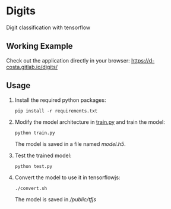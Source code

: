 # Digits

Digit classification with tensorflow

## Working Example

Check out the application directly in your browser: https://d-costa.gitlab.io/digits/

## Usage

1. Install the required python packages:
   ```shell
   pip install -r requirements.txt
   ```
   
1. Modify the model architecture in [train.py](src/train.py) and train the model:
   ```shell
   python train.py
    ```
   The model is saved in a file named *model.h5*.

1. Test the trained model:
   ```shell
   python test.py
    ```

1. Convert the model to use it in tensorflowjs:
      ```shell
   ./convert.sh
    ```
   The model is saved in */public/tfjs*


